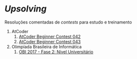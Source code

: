 # _Upsolving_

Resoluções comentadas de _contests_ para estudo e treinamento

1. AtCoder
    1. [AtCoder Beginner Contest 042](AtCoder/B042/B042.pdf)
    1. [AtCoder Beginner Contest 043](AtCoder/B043/B043.pdf)
1. Olimpíada Brasileira de Informática
    1. [OBI 2017 - Fase 2: Nível Universitário](OBI/2017_F2_NS/2017_F2_NS.pdf)
